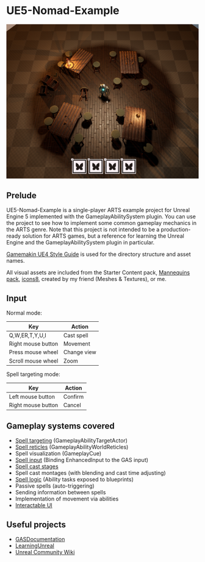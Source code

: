# UE5-Nomad-Example

![](Images/Thumbnail.png)

## Prelude

UE5-Nomad-Example is a single-player ARTS example project for Unreal Engine 5 implemented with the GameplayAbilitySystem plugin. You can use the project to see how to implement some common gameplay mechanics in the ARTS genre. Note that this project is not intended to be a production-ready solution for ARTS games, but a reference for learning the Unreal Engine and the GameplayAbilitySystem plugin in particular.

[Gamemakin UE4 Style Guide](https://github.com/Allar/ue5-style-guide) is used for the directory structure and asset names.

All visual assets are included from the Starter Content pack, [Mannequins pack](https://www.unrealengine.com/marketplace/en-US/product/mannequins-asset-pack), [icons8](https://icons8.com/), created by my friend (Meshes & Textures), or me.

## Input
Normal mode:

| Key                | Action      |
|--------------------|-------------|
| Q,W,ER,T,Y,U,I     | Cast spell  |
| Right mouse button | Movement    |
| Press mouse wheel  | Change view |
| Scroll mouse wheel | Zoom        |

Spell targeting mode:

| Key                | Action      |
|--------------------|-------------|
| Left mouse button  | Confirm     |
| Right mouse button | Cancel      |


## Gameplay systems covered
 * [Spell targeting](Source/Nomad/Spells/Targeting/SpellTarget.h) (GameplayAbilityTargetActor)
 * [Spell reticles](Source/Nomad/Spells/Targeting/SpellReticle.h) (GameplayAbilityWorldReticles)
 * Spell visualization (GameplayCue)
 * [Spell input](Source/Nomad/NomadPlayerController.h) (Binding EnhancedInput to the GAS input)
 * [Spell cast stages](Source/Nomad/Spells/NomadSpell.h)
 * Spell cast montages (with blending and cast time adjusting)
 * [Spell logic](Source/Nomad/Spells/Tasks/NomadTask.h) (Ability tasks exposed to blueprints)
 * Passive spells (auto-triggering)
 * Sending information between spells
 * Implementation of movement via abilities
 * [Interactable UI](Source/Nomad/Spells/Widgets)

## Useful projects
 * [GASDocumentation](https://github.com/tranek/GASDocumentation)
 * [LearningUnreal](https://github.com/ibbles/LearningUnreal)
 * [Unreal Community Wiki](https://unrealcommunity.wiki/)
